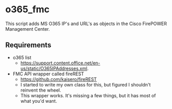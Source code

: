 # o365_fmc
This script adds MS O365 IP's and URL's as objects in the Cisco FirePOWER Management Center.
## Requirements
- o365 list
  - https://support.content.office.net/en-us/static/O365IPAddresses.xml.
- FMC API wrapper called fireREST
  - https://github.com/kaisero/fireREST
  - I started to write my own class for this, but figured I shouldn't reinvent the wheel.
  - This wrapper works. It's missing a few things, but it has most of what you'd want.
